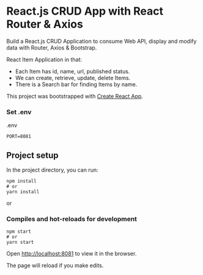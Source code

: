 # React.js CRUD App with React Router & Axios

Build a React.js CRUD Application to consume Web API, display and modify data with Router, Axios & Bootstrap.

React Item Application in that:
- Each Item has id, name, url, published status.
- We can create, retrieve, update, delete Items.
- There is a Search bar for finding Items by name.

This project was bootstrapped with [Create React App](https://github.com/facebook/create-react-app).

### Set .env
.env
```
PORT=8081
```

## Project setup

In the project directory, you can run:

```
npm install
# or
yarn install
```

or

### Compiles and hot-reloads for development

```
npm start
# or
yarn start
```

Open [http://localhost:8081](http://localhost:8081) to view it in the browser.

The page will reload if you make edits.
